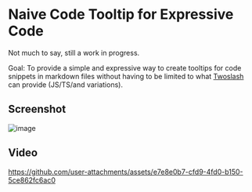 # Naive Code Tooltip for Expressive Code

Not much to say, still a work in progress.

Goal: To provide a simple and expressive way to create tooltips for code snippets in markdown files without having to be limited to what [Twoslash](https://github.com/twoslashes/twoslash) can provide (JS/TS/and variations).

## Screenshot

![image](https://github.com/user-attachments/assets/74f399ce-a4fd-40e9-a2f5-99900acbbef7)

## Video

https://github.com/user-attachments/assets/e7e8e0b7-cfd9-4fd0-b150-5ce862fc6ac0

